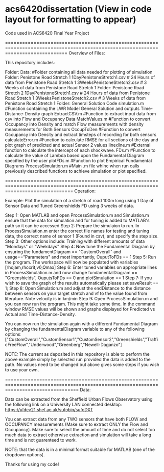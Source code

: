 # acs6420dissertation (View in code layout for formatting to appear)


Code used in ACS6420 Final Year Project

==================================================================================================================================
Overview of Files:

This repository includes:

Folder: Data: #Folder containing all data needed for plotting of simulation
  Folder: Penistone Road Stretch 1
    1DayPenistoneStretch1.csv # 24 Hours of data from Penistone Road Stretch 1
    3WeeksPenistoneStretch2.csv # 3 Weeks of data from Penistone Road Stretch 1
  Folder: Penistone Road Stretch 2 
    1DayPenistoneStretch1.csv # 24 Hours of data from Penistone Road Stretch 1
    3WeeksPenistoneStretch2.csv # 3 Weeks of data from Penistone Road Stretch 1
Folder: General Solution Code
    simulation.m #Function containing the LWR Model General Solution and outputs Time-Distance-Density graph
    ExtractCSV.m #Function to extract input data from csv into Flow and Occupancy Data
    MatchValues.m #Function to convert Occupancy into Density and match Flow measurements with density measurements for Both Sensors
    OccupToDen #Function to convert Occupancy into Density and extract timsteps of recording for both sensors.
    calculateError.m #Function to calculate RMSE for all sections of the day and plot graph of predicted and actual Sensor 2 values
    linexline.m #External function to calculate the intercept of each shockwave.
    FDs.m #Function to calculate the value of Lambda based upon the Fundamental Diagram specified by the user
    plotFDs.m #Function to plot Empirical Fundamental Diagrams 
    ProcessSimulation.m #Main .m file whihc when run calls previously described functions to achieve simulation or plot specified.

====================================================================================================================================
Operation:

Example: Plot the simulation of a stretch of road 100m long using 1 Day of Sensor Data and Tuned Greenshields FD using 3 weeks of data.

Step 1: Open MATLAB and open ProcessSimulation.m and Simulation.m ensure that the data for simulation and for tuning is added to MATLAB's path so it can be accessed
Step 2: Prepare the simulaion to run. In ProcessSimulation.m enter the correct file names for testing and tuning data, the correct name of sensor 1 (Found in csv), and specify the step size.
Step 3: Other options include: Training with different amounts of data "Mondays" or "Weekdays"
Step 4: Now tune the Fundamental Diagram by ensuring the fundamentDiagram == "CustomOverall" and usage=="Parameters" and most importantly, OuputToFDs == 1
Step 5: Run the program. The workspace will now be populated with variables [rhojam,rhocrit,v0,Qmax]
Step 6: Enter tuned variables on appropriate lines in ProcessSimulation.m and now change fundamentalDiagram == "Greenshields", OuputsToFDs == 0 and plotSimulation == 1
Step 7: If you wish to save the graph of the results automatically please set saveResult == 1;
Step 8: Open Simulation.m and adjust the endDistance to the distance between sensors on your target stretch and vf to the value found from literature. Note velocity is in km/min
Step 9: Open ProcessSimulation.m and you can now run the program. This might take some time. In the command window RMSE values will be shown and graphs displayed for Predicted vs Actual and Time-Distance-Density.

You can now run the simulation again with a different Fundamental Diagram by changing the fundamentalDiagram variable to any of the following options:
["CustomOverall","CustomSensor1","CustomSensor2","Greenshields","TrafficFreeFlow","Underwood","Greenberg","Newell-Daganzo"]

NOTE: The current as deposited in this repository is able to perform the above example simply by selected run provided the data is added to the path. No values need to be changed but above gives some steps if you wish to use your own.

======================================================================================================================================
Data:

Data can be extracted from the Sheffield Urban Flows Observatory using the following link on a University LAN connected desktop:
https://ufdev21.shef.ac.uk/sufobin/sufoDXT

You can extract data from any TWO sensors that have both FLOW and OCCUPANCY measurements (Make sure to extract ONLY the Flow and Occupancy). Make sure to select the amount of time and do not select too much data to extract otherwise extraction and simulation will take a long time and is not guarenteed to work.

NOTE: that the data is in a minimal format suitable for MATLAB (one of the dropdown options).

Thanks for using my code!
